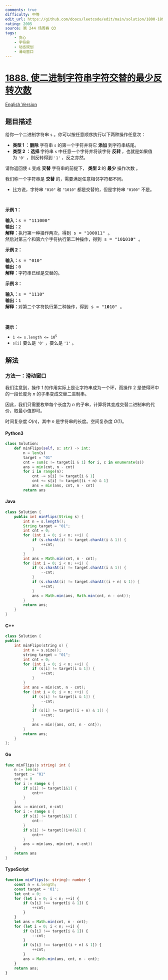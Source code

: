 ```yaml
---
comments: true
difficulty: 中等
edit_url: https://github.com/doocs/leetcode/edit/main/solution/1800-1899/1888.Minimum%20Number%20of%20Flips%20to%20Make%20the%20Binary%20String%20Alternating/README.md
rating: 2005
source: 第 244 场周赛 Q3
tags:
    - 贪心
    - 字符串
    - 动态规划
    - 滑动窗口
---
```


<!-- problem:start -->

# [1888. 使二进制字符串字符交替的最少反转次数](https://leetcode.cn/problems/minimum-number-of-flips-to-make-the-binary-string-alternating)

[English Version](/solution/1800-1899/1888.Minimum%20Number%20of%20Flips%20to%20Make%20the%20Binary%20String%20Alternating/README_EN.md)

## 题目描述

<!-- description:start -->

<p>给你一个二进制字符串 <code>s</code> 。你可以按任意顺序执行以下两种操作任意次：</p>

<ul>
	<li><strong>类型 1 ：删除</strong> 字符串 <code>s</code> 的第一个字符并将它 <strong>添加</strong> 到字符串结尾。</li>
	<li><strong>类型 2 ：选择 </strong>字符串 <code>s</code> 中任意一个字符并将该字符 <strong>反转 </strong>，也就是如果值为 <code>'0'</code> ，则反转得到 <code>'1'</code> ，反之亦然。</li>
</ul>

<p>请你返回使 <code>s</code> 变成 <strong>交替</strong> 字符串的前提下， <strong>类型 2 </strong>的 <strong>最少</strong> 操作次数 。</p>

<p>我们称一个字符串是 <strong>交替</strong> 的，需要满足任意相邻字符都不同。</p>

<ul>
	<li>比方说，字符串 <code>"010"</code> 和 <code>"1010"</code> 都是交替的，但是字符串 <code>"0100"</code> 不是。</li>
</ul>

<p> </p>

<p><strong>示例 1：</strong></p>

<pre><b>输入：</b>s = "111000"
<b>输出：</b>2
<b>解释：</b>执行第一种操作两次，得到 s = "100011" 。
然后对第三个和第六个字符执行第二种操作，得到 s = "10<strong>1</strong>01<strong>0</strong>" 。
</pre>

<p><strong>示例 2：</strong></p>

<pre><b>输入：</b>s = "010"
<b>输出：</b>0
<strong>解释：</strong>字符串已经是交替的。
</pre>

<p><strong>示例 3：</strong></p>

<pre><b>输入：</b>s = "1110"
<b>输出：</b>1
<b>解释：</b>对第二个字符执行第二种操作，得到 s = "1<strong>0</strong>10" 。
</pre>

<p> </p>

<p><strong>提示：</strong></p>

<ul>
	<li><code>1 &lt;= s.length &lt;= 10<sup>5</sup></code></li>
	<li><code>s[i]</code> 要么是 <code>'0'</code> ，要么是 <code>'1'</code> 。</li>
</ul>

<!-- description:end -->

## 解法

<!-- solution:start -->

### 方法一：滑动窗口

我们注意到，操作 $1$ 的作用实际上是让字符串成为一个环，而操作 $2$ 是使得环中的一段长度为 $n$ 的子串变成交替二进制串。

因此，我们只需要枚举每个长度为 $n$ 的子串，计算将其变成交替二进制串的代价，取最小值即可。

时间复杂度 $O(n)$，其中 $n$ 是字符串的长度。空间复杂度 $O(1)$。

<!-- tabs:start -->

#### Python3

```python
class Solution:
    def minFlips(self, s: str) -> int:
        n = len(s)
        target = "01"
        cnt = sum(c != target[i & 1] for i, c in enumerate(s))
        ans = min(cnt, n - cnt)
        for i in range(n):
            cnt -= s[i] != target[i & 1]
            cnt += s[i] != target[(i + n) & 1]
            ans = min(ans, cnt, n - cnt)
        return ans
```

#### Java

```java
class Solution {
    public int minFlips(String s) {
        int n = s.length();
        String target = "01";
        int cnt = 0;
        for (int i = 0; i < n; ++i) {
            if (s.charAt(i) != target.charAt(i & 1)) {
                ++cnt;
            }
        }
        int ans = Math.min(cnt, n - cnt);
        for (int i = 0; i < n; ++i) {
            if (s.charAt(i) != target.charAt(i & 1)) {
                --cnt;
            }
            if (s.charAt(i) != target.charAt((i + n) & 1)) {
                ++cnt;
            }
            ans = Math.min(ans, Math.min(cnt, n - cnt));
        }
        return ans;
    }
}
```

#### C++

```cpp
class Solution {
public:
    int minFlips(string s) {
        int n = s.size();
        string target = "01";
        int cnt = 0;
        for (int i = 0; i < n; ++i) {
            if (s[i] != target[i & 1]) {
                ++cnt;
            }
        }
        int ans = min(cnt, n - cnt);
        for (int i = 0; i < n; ++i) {
            if (s[i] != target[i & 1]) {
                --cnt;
            }
            if (s[i] != target[(i + n) & 1]) {
                ++cnt;
            }
            ans = min({ans, cnt, n - cnt});
        }
        return ans;
    }
};
```

#### Go

```go
func minFlips(s string) int {
	n := len(s)
	target := "01"
	cnt := 0
	for i := range s {
		if s[i] != target[i&1] {
			cnt++
		}
	}
	ans := min(cnt, n-cnt)
	for i := range s {
		if s[i] != target[i&1] {
			cnt--
		}
		if s[i] != target[(i+n)&1] {
			cnt++
		}
		ans = min(ans, min(cnt, n-cnt))
	}
	return ans
}
```

#### TypeScript

```ts
function minFlips(s: string): number {
    const n = s.length;
    const target = '01';
    let cnt = 0;
    for (let i = 0; i < n; ++i) {
        if (s[i] !== target[i & 1]) {
            ++cnt;
        }
    }
    let ans = Math.min(cnt, n - cnt);
    for (let i = 0; i < n; ++i) {
        if (s[i] !== target[i & 1]) {
            --cnt;
        }
        if (s[i] !== target[(i + n) & 1]) {
            ++cnt;
        }
        ans = Math.min(ans, cnt, n - cnt);
    }
    return ans;
}
```

<!-- tabs:end -->

<!-- solution:end -->

<!-- problem:end -->
